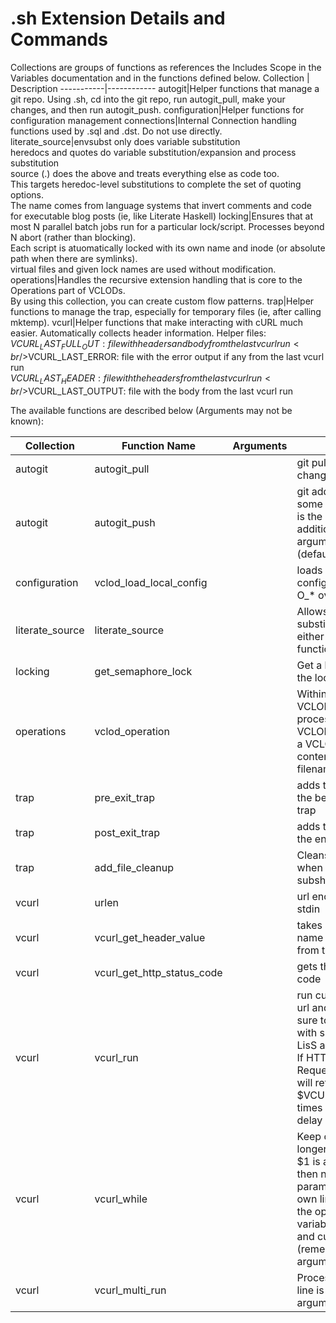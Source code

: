 # .sh Extension Details and Commands

Collections are groups of functions as references the Includes Scope in the Variables documentation and in the functions defined below.
Collection | Description
-----------|------------
autogit|Helper functions that manage a git repo. Using .sh, cd into the git repo, run autogit_pull, make your changes, and then run autogit_push.
configuration|Helper functions for configuration management
connections|Internal Connection handling functions used by .sql and .dst. Do not use directly.
literate_source|envsubst only does variable substitution<br />heredocs and quotes do variable substitution/expansion and process substitution<br />source (.) does the above and treats everything else as code too.<br />This targets heredoc-level substitutions to complete the set of quoting options.<br />The name comes from language systems that invert comments and code for executable blog posts (ie, like Literate Haskell)
locking|Ensures that at most N parallel batch jobs run for a particular lock/script. Processes beyond N abort (rather than blocking). <br />Each script is atuomatically locked with its own name and inode (or absolute path when there are symlinks).<br />virtual files and given lock names are used without modification.  
operations|Handles the recursive extension handling that is core to the Operations part of VCLODs.<br />By using this collection, you can create custom flow patterns.
trap|Helper functions to manage the trap, especially for temporary files (ie, after calling mktemp). 
vcurl|Helper functions that make interacting with cURL much easier. Automatically collects header information. Helper files:<br />$VCURL_LAST_FULL_OUT: file with headers and body from the last vcurl run<br />$VCURL_LAST_ERROR: file with the error output if any from the last vcurl run<br />$VCURL_LAST_HEADER: file with the headers from the last vcurl run<br />$VCURL_LAST_OUTPUT: file with the body from the last vcurl run

The available functions are described below (Arguments may not be known):

Collection | Function Name | Arguments | Description
-----------|---------------|-----------|------------
autogit|autogit_pull||git pull, but handles local changes gracefully.
autogit|autogit_push||git add, commit, and push to some number of origins. $1 is the commit message. Any additional positional arguments are origin names (defaults to origin).
configuration|vclod_load_local_config||loads or reloads the local config file, maintaining any O_* overrides. 
literate_source|literate_source||Allows heredoc-level substitutions for any string either through stdin or as a function argument.
locking|get_semaphore_lock||Get a lock. First argument is the lock basename.
operations|vclod_operation||Within the current VCLODScript's context, process a custom defined VCLODScript. stdin acts as a VCLODScript's file contents; $1 like the filename with extensions.
trap|pre_exit_trap||adds the given command to the beginning of the exit trap
trap|post_exit_trap||adds the given command to the end of the exit trap
trap|add_file_cleanup||Cleans up the given file(s) when the current script or subshell exits.
vcurl|urlen||url encode a string from stdin
vcurl|vcurl_get_header_value||takes a HTTP header key name and returns its value from the last vcurl call.
vcurl|vcurl_get_http_status_code||gets the 3 digit HTTP status code
vcurl|vcurl_run||run curl with the provided url and arguments (make sure to quote arguments with spaces). Always uses -LisS arguments.<br />If HTTP 429 Too Many Requests is received, then it will retry up to $VCURL_RECURSION_LIMIT times and the requested delay is <4 hours.
vcurl|vcurl_while||Keep curling until there is no longer a URL to curl.<br />$1 is a function that returns then next URL (additional parameters each on their own line of output);<br />the optional rest of the input variables are the inital URL and curl arguments (remember to quote arguments).
vcurl|vcurl_multi_run||Proces stdin where each line is the URL and curl arguments of vcurl_run.

